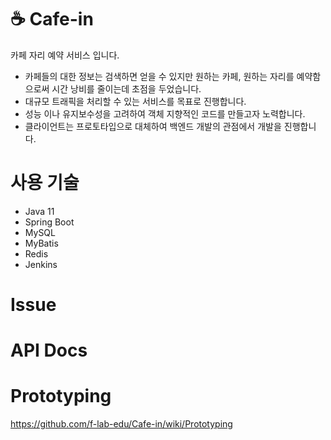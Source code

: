 # :coffee: Cafe-in
카페 자리 예약 서비스 입니다.

* 카페들의 대한 정보는 검색하면 얻을 수 있지만 원하는 카페, 원하는 자리를 예약함으로써 시간 낭비를 줄이는데 초점을 두었습니다.
* 대규모 트래픽을 처리할 수 있는 서비스를 목표로 진행합니다.
* 성능 이나 유지보수성을 고려하여 객체 지향적인 코드를 만들고자 노력합니다.
* 클라이언트는 프로토타입으로 대체하여 백엔드 개발의 관점에서 개발을 진행합니다.

# 사용 기술
* Java 11
* Spring Boot
* MySQL
* MyBatis
* Redis
* Jenkins

# Issue

# API Docs

# Prototyping
https://github.com/f-lab-edu/Cafe-in/wiki/Prototyping
